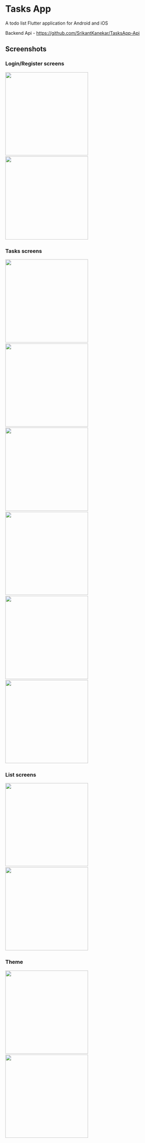 # Tasks App

A todo list Flutter application for Android and iOS

Backend Api - https://github.com/SrikantKanekar/TasksApp-Api

## Screenshots

### Login/Register screens

<img src="/screenshots/login.png" width="260"> &emsp; 
<img src="/screenshots/signup.png" width="260"> &emsp; 

### Tasks screens

<img src="/screenshots/tasks_screen.png" width="260"> &emsp; 
<img src="/screenshots/tasks_completed.png" width="260"> &emsp; 
<img src="/screenshots/create_task.png" width="260"> &emsp; 
<img src="/screenshots/detail_screen.png" width="260"> &emsp; 
<img src="/screenshots/options_bottomBar.png" width="260"> &emsp; 
<img src="/screenshots/sort.png" width="260"> &emsp; 

### List screens

<img src="/screenshots/create_list.png" width="260"> &emsp; 
<img src="/screenshots/list_bottomBar.png" width="260"> &emsp; 

### Theme

<img src="/screenshots/dark.png" width="260"> &emsp; 
<img src="/screenshots/light.png" width="260"> &emsp; 
